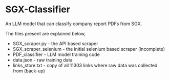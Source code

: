 # SGX-Classifier
 An LLM model that can classify company report PDFs from SGX. 

The files present are explained below,

- SGX_scraper.py - the API based scraper
- SGX_scraper_selenium - the initial selenium based scraper (incomplete)
- PDF_classifier - LLM model training code
- data.json - raw training data
- links_store.txt - copy of all 11303 links where raw data was collected from (back-up)